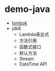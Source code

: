 # demo-java

- [lombok](https://www.projectlombok.org)
- jdk8
    - Lambda表达式
    - 方法引用
    - 函数式接口
    - 默认方法
    - Stream
    - DateTime API








